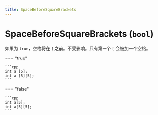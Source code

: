 ```yaml
---
title: SpaceBeforeSquareBrackets
---
```


# SpaceBeforeSquareBrackets (`bool`)


如果为 `true`，空格将在 `[` 之前。不受影响。只有第一个 `[` 会被加一个空格。

=== "true"

    ```cpp
    int a [5];
    int a [5][5];
    ```

=== "false"

    ```cpp
    int a[5];
    int a[5][5];
    ```